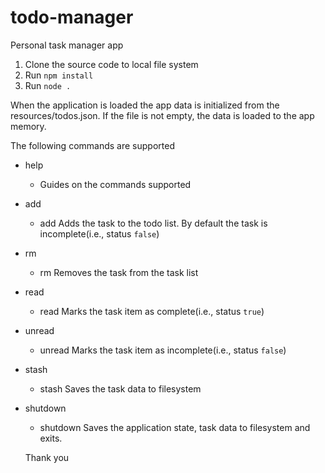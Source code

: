 # todo-manager

Personal task manager app

1. Clone the source code to local file system
2. Run `npm install`
3. Run `node .`

When the application is loaded the app data is initialized from the resources/todos.json. If the file is not empty, the data is loaded to the app memory.

The following commands are supported

- help
  - Guides on the commands supported
- add
  - add <task description>
    Adds the task to the todo list. By default the task is incomplete(i.e., status `false`)
- rm
  - rm <task id>
    Removes the task from the task list
- read
  - read <task id>
    Marks the task item as complete(i.e., status `true`)
- unread
  - unread <task id>
    Marks the task item as incomplete(i.e., status `false`)
- stash
  - stash
    Saves the task data to filesystem
- shutdown
  - shutdown
    Saves the application state, task data to filesystem and exits.

  Thank you

